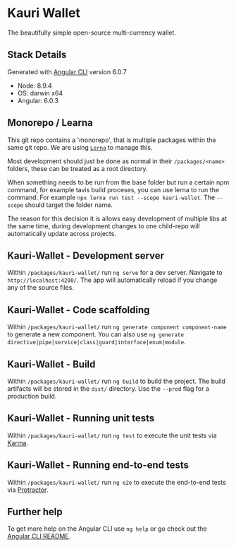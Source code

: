 # Kauri Wallet

The beautifully simple open-source multi-currency wallet.

## Stack Details

Generated with [Angular CLI](https://github.com/angular/angular-cli) version 6.0.7

- Node: 8.9.4
- OS: darwin x64
- Angular: 6.0.3

## Monorepo / Learna
This git repo contains a 'monorepo', that is multiple packages within the same git repo. We are using [`Lerna`](https://github.com/lerna/lerna) to manage this.

Most development should just be done as normal in their `/packages/<name>` folders, these can be treated as a root directory.

When something needs to be run from the base folder but run a certain npm command, for example tavis build proceses, you can use lerna to run the command. For example `npx lerna run test --scope kauri-wallet`. The `--scope` should target the folder name.

The reason for this decision it is allows easy development of multiple libs at the same time, during development changes to one child-repo will automatically update across projects.

## Kauri-Wallet - Development server

Within `/packages/kauri-wallet/` run `ng serve` for a dev server. Navigate to `http://localhost:4200/`. The app will automatically reload if you change any of the source files.

## Kauri-Wallet - Code scaffolding

Within `/packages/kauri-wallet/` run `ng generate component component-name` to generate a new component. You can also use `ng generate directive|pipe|service|class|guard|interface|enum|module`.

## Kauri-Wallet - Build

Within `/packages/kauri-wallet/` run `ng build` to build the project. The build artifacts will be stored in the `dist/` directory. Use the `--prod` flag for a production build.

## Kauri-Wallet - Running unit tests

Within `/packages/kauri-wallet/` run `ng test` to execute the unit tests via [Karma](https://karma-runner.github.io).

## Kauri-Wallet - Running end-to-end tests

Within `/packages/kauri-wallet/` run `ng e2e` to execute the end-to-end tests via [Protractor](http://www.protractortest.org/).

## Further help

To get more help on the Angular CLI use `ng help` or go check out the [Angular CLI README](https://github.com/angular/angular-cli/blob/master/README.md).

